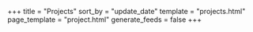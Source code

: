 +++
title = "Projects"
sort_by = "update_date"
template = "projects.html"
page_template = "project.html"
generate_feeds = false
+++
